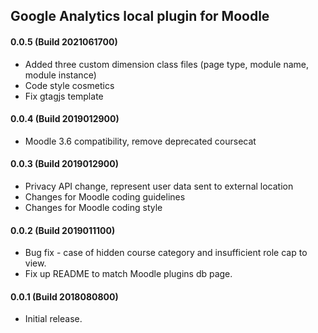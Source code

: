 ## Google Analytics local plugin for Moodle

#### 0.0.5 (Build 2021061700)
* Added three custom dimension class files (page type, module name, module instance)
* Code style cosmetics
* Fix gtagjs template

#### 0.0.4 (Build 2019012900)
* Moodle 3.6 compatibility, remove deprecated coursecat

#### 0.0.3 (Build 2019012900)
* Privacy API change, represent user data sent to external location
* Changes for Moodle coding guidelines
* Changes for Moodle coding style

#### 0.0.2 (Build 2019011100)
* Bug fix - case of hidden course category and insufficient role cap to view.
* Fix up README to match Moodle plugins db page.

#### 0.0.1 (Build 2018080800)
* Initial release.

